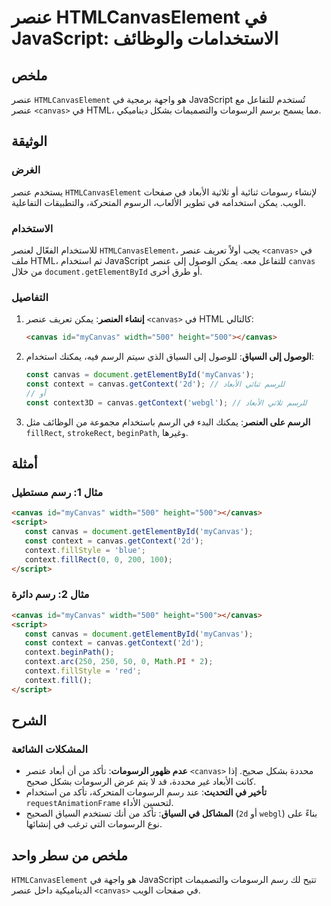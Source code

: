<!--
Meta Description: # عنصر HTMLCanvasElement في JavaScript: الاستخدامات والوظائف ## ملخص عنصر `HTMLCanvasElement` هو واجهة برمجية في JavaScript تُستخدم للتفاعل مع عنصر `<...
Meta Keywords: canvas, عنصر, context, const, html
-->

# عنصر HTMLCanvasElement في JavaScript: الاستخدامات والوظائف

## ملخص
عنصر `HTMLCanvasElement` هو واجهة برمجية في JavaScript تُستخدم للتفاعل مع عنصر `<canvas>` في HTML، مما يسمح برسم الرسومات والتصميمات بشكل ديناميكي.

## الوثيقة
### الغرض
يستخدم عنصر `HTMLCanvasElement` لإنشاء رسومات ثنائية أو ثلاثية الأبعاد في صفحات الويب. يمكن استخدامه في تطوير الألعاب، الرسوم المتحركة، والتطبيقات التفاعلية.

### الاستخدام
للاستخدام الفعّال لعنصر `HTMLCanvasElement`، يجب أولاً تعريف عنصر `<canvas>` في ملف HTML، ثم استخدام JavaScript للتفاعل معه. يمكن الوصول إلى عنصر `canvas` من خلال `document.getElementById` أو طرق أخرى.

### التفاصيل
1. **إنشاء العنصر**: يمكن تعريف عنصر `<canvas>` في HTML كالتالي:
   ```html
   <canvas id="myCanvas" width="500" height="500"></canvas>
   ```

2. **الوصول إلى السياق**: للوصول إلى السياق الذي سيتم الرسم فيه، يمكنك استخدام:
   ```javascript
   const canvas = document.getElementById('myCanvas');
   const context = canvas.getContext('2d'); // للرسم ثنائي الأبعاد
   // أو
   const context3D = canvas.getContext('webgl'); // للرسم ثلاثي الأبعاد
   ```

3. **الرسم على العنصر**: يمكنك البدء في الرسم باستخدام مجموعة من الوظائف مثل `fillRect`, `strokeRect`, `beginPath`, وغيرها.

## أمثلة
### مثال 1: رسم مستطيل
```html
<canvas id="myCanvas" width="500" height="500"></canvas>
<script>
   const canvas = document.getElementById('myCanvas');
   const context = canvas.getContext('2d');
   context.fillStyle = 'blue';
   context.fillRect(0, 0, 200, 100);
</script>
```

### مثال 2: رسم دائرة
```html
<canvas id="myCanvas" width="500" height="500"></canvas>
<script>
   const canvas = document.getElementById('myCanvas');
   const context = canvas.getContext('2d');
   context.beginPath();
   context.arc(250, 250, 50, 0, Math.PI * 2);
   context.fillStyle = 'red';
   context.fill();
</script>
```

## الشرح
### المشكلات الشائعة
- **عدم ظهور الرسومات**: تأكد من أن أبعاد عنصر `<canvas>` محددة بشكل صحيح. إذا كانت الأبعاد غير محددة، قد لا يتم عرض الرسومات بشكل صحيح.
- **تأخير في التحديث**: عند رسم الرسومات المتحركة، تأكد من استخدام `requestAnimationFrame` لتحسين الأداء.
- **المشاكل في السياق**: تأكد من أنك تستخدم السياق الصحيح (`2d` أو `webgl`) بناءً على نوع الرسومات التي ترغب في إنشائها.

## ملخص من سطر واحد
`HTMLCanvasElement` هو واجهة في JavaScript تتيح لك رسم الرسومات والتصميمات الديناميكية داخل عنصر `<canvas>` في صفحات الويب.